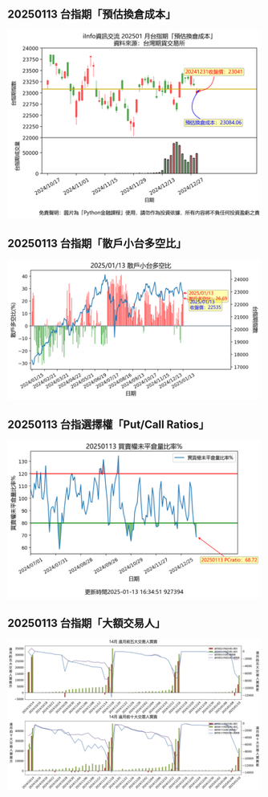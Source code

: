 ## 20250113 台指期「預估換倉成本」
![](images/txfcost.png)

## 20250113 台指期「散戶小台多空比」
![](images/bbiri.png)

## 20250113 台指選擇權「Put/Call Ratios」
![](images/pcratio.png)

## 20250113 台指期「大額交易人」
![](images/blocktrade.png)

